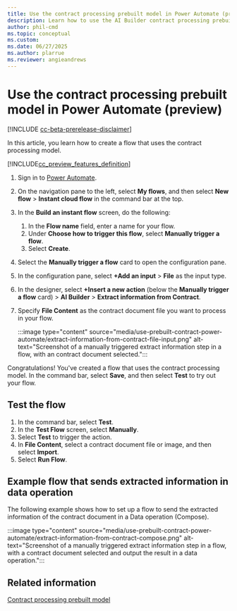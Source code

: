 ```yaml
---
title: Use the contract processing prebuilt model in Power Automate (preview)
description: Learn how to use the AI Builder contract processing prebuilt model in Power Automate.
author: phil-cmd
ms.topic: conceptual
ms.custom: 
ms.date: 06/27/2025
ms.author: plarrue
ms.reviewer: angieandrews
---
```


# Use the contract processing prebuilt model in Power Automate (preview)

[!INCLUDE [cc-beta-prerelease-disclaimer](./includes/cc-beta-prerelease-disclaimer.md)]

In this article, you learn how to create a flow that uses the contract processing model.

[!INCLUDE[cc_preview_features_definition](./includes/cc-preview-features-definition.md)]

1. Sign in to [Power Automate](https://flow.microsoft.com/).
1. On the navigation pane to the left, select **My flows**, and then select **New flow** > **Instant cloud flow** in the command bar at the top.
1. In the **Build an instant flow** screen, do the following:
    1. In the **Flow name** field, enter a name for your flow.
    1. Under **Choose how to trigger this flow**, select **Manually trigger a flow**.
    1. Select **Create**.
1. Select the **Manually trigger a flow** card to open the configuration pane.
1. In the configuration pane, select **+Add an input** > **File** as the input type.
1. In the designer, select **+Insert a new action** (below the **Manually trigger a flow** card) > **AI Builder** > **Extract information from Contract**.
1. Specify **File Content** as the contract document file you want to process in your flow.

    :::image type="content" source="media/use-prebuilt-contract-power-automate/extract-information-from-contract-file-input.png" alt-text="Screenshot of a manually triggered extract information step in a flow, with an contract document selected.":::

Congratulations! You've created a flow that uses the contract processing model. In the command bar, select **Save**, and then select **Test** to try out your flow.

## Test the flow

1. In the command bar, select **Test**.
1. In the **Test Flow** screen, select **Manually**.
1. Select **Test** to trigger the action.
1. In **File Content**, select a contract document file or image, and then select **Import**.
1. Select **Run Flow**.

## Example flow that sends extracted information in data operation

The following example shows how to set up a flow to send the extracted information of the contract document in a Data operation (Compose).

:::image type="content" source="media/use-prebuilt-contract-power-automate/extract-information-from-contract-compose.png" alt-text="Screenshot of a manually triggered extract information step in a flow, with a contract document selected and output the result in a data operation.":::

## Related information

[Contract processing prebuilt model](prebuilt-contract-processing.md)